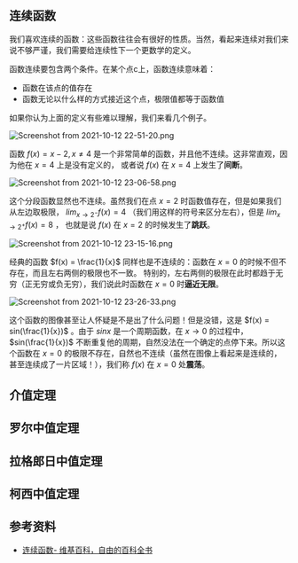 ## 连续函数
我们喜欢连续的函数：这些函数往往会有很好的性质。当然，看起来连续对我们来说不够严谨，我们需要给连续性下一个更数学的定义。

函数连续要包含两个条件。在某个点c上，函数连续意味着：
+ 函数在该点的值存在
+ 函数无论以什么样的方式接近这个点，极限值都等于函数值

如果你认为上面的定义有些难以理解，我们来看几个例子。

![Screenshot from 2021-10-12 22-51-20.png](https://i.loli.net/2021/10/12/aLXd5cwJuig4mUn.png)

函数 $f(x) = x - 2, x \ne 4$ 是一个非常简单的函数，并且他不连续。这非常直观，因为他在 $x = 4$ 上是没有定义的，
或者说 $f(x)$ 在 $x = 4$ 上发生了**间断**。


![Screenshot from 2021-10-12 23-06-58.png](https://i.loli.net/2021/10/12/lQKI7CLixNbuteD.png)


这个分段函数显然也不连续。虽然我们在点 $x = 2$ 时函数值存在，但是如果我们从左边取极限， $lim_{x \to 2^-} f(x) = 4$ （我们用这样的符号来区分左右），但是 $lim_{x \to 2^+} f(x) = 8$ ，
也就是说 $f(x)$ 在 $x = 2$ 的时候发生了**跳跃**。
 
![Screenshot from 2021-10-12 23-15-16.png](https://i.loli.net/2021/10/12/fsxQJch9p568AmY.png)

经典的函数 $f(x) = \frac{1}{x}$ 同样也是不连续的：函数在 $x = 0$ 的时候不但不存在，而且左右两侧的极限也不一致。
特别的，左右两侧的极限在此时都趋于无穷（正无穷或负无穷），我们说此时函数在 $x = 0$ 时**逼近无限**。


![Screenshot from 2021-10-12 23-26-33.png](https://i.loli.net/2021/10/12/tjkIovJBDq62GnC.png)

这个函数的图像甚至让人怀疑是不是出了什么问题！但是没错，这是 $f(x) = sin(\frac{1}{x})$ 。由于 $sinx$ 是一个周期函数，在 $x \to 0$ 的过程中， $sin(\frac{1}{x})$ 不断重复他的周期，自然没法在一个确定的点停下来。所以这个函数在 $x = 0$ 的极限不存在，自然也不连续（虽然在图像上看起来是连续的，甚至连续成了一片区域！），我们称 $f(x)$ 在 $x = 0$ 处**震荡**。

## 介值定理
## 罗尔中值定理
## 拉格郎日中值定理
## 柯西中值定理
## 参考资料
+ [连续函数- 维基百科，自由的百科全书](https://zh.wikipedia.org/wiki/%E8%BF%9E%E7%BB%AD%E5%87%BD%E6%95%B0)